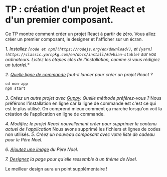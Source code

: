 # TP : création d'un projet React et d'un premier composant.

Ce TP montre comment créer un projet React à partir de zéro. Vous allez créer un premier composant, le designer et l'afficher sur un écran.


*1. Installez `[node et npm](https://nodejs.org/en/download/)`, et `[yarn](https://classic.yarnpkg.com/en/docs/install/#debian-stable)` sur vos ordinateurs. Listez les étapes clés de l'installation, comme si vous rédigiez un tutoriel.**

*2. [Quelle ligne de commande](https://github.com/facebook/create-react-app) faut-il lancer pour créer un projet React ?*
```js npx create-react-app mon-app
cd mon-app
npm start
```
*3. Créez un autre projet avec [Guppy](https://github.com/joshwcomeau/guppy). Quelle méthode préférez-vous ?*
Nous préférons l'installation en ligne car la ligne de commande est c'est ce qui est le plus utilisé.
On comprend mieux comment ça marche lorsqu'on voit la création de l'application en ligne de commande.

*4. Modifiez le projet React nouvellement créer pour supprimer le contenu actuel de l'application*
Nous avons supprimé les fichiers et lignes de codes non utilisés.
*5. Créez un nouveau composant avec votre liste de cadeau pour le Père Noel.*

*6. [Ajoutez une image](https://create-react-app.dev/docs/adding-images-fonts-and-files/) du Père Noel.*

*7. [Designez](https://create-react-app.dev/docs/adding-a-stylesheet) la page pour qu'elle ressemble à un thème de Noel.*

Le meilleur design aura un point supplémentaire !
